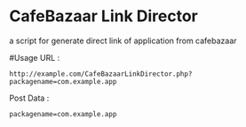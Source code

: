 # CafeBazaar Link Director
a script for generate direct link of application from cafebazaar

#Usage
URL :
```
http://example.com/CafeBazaarLinkDirector.php?packagename=com.example.app
```

Post Data :
```
packagename=com.example.app
```
